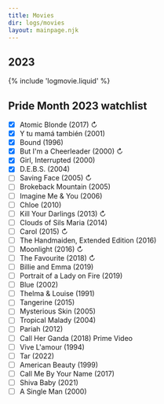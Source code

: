 ```yaml
---
title: Movies
dir: logs/movies
layout: mainpage.njk
---
```


## 2023

{% include 'logmovie.liquid' %}

## <span class="wave hometitle">Pride Month 2023</span> watchlist

- [x] Atomic Blonde (2017) ↻
- [x] Y tu mamá también (2001)
- [x] Bound (1996)
- [x] But I'm a Cheerleader (2000) ↻
- [x] Girl, Interrupted (2000)
- [x] D.E.B.S. (2004)
- [ ] Saving Face (2005) ↻
- [ ] Brokeback Mountain (2005)
- [ ] Imagine Me & You (2006)
- [ ] Chloe (2010)
- [ ] Kill Your Darlings (2013) ↻
- [ ] Clouds of Sils Maria (2014)
- [ ] Carol (2015) ↻
- [ ] The Handmaiden, Extended Edition (2016)
- [ ] Moonlight (2016) ↻
- [ ] The Favourite (2018) ↻
- [ ] Billie and Emma (2019)
- [ ] Portrait of a Lady on Fire (2019)
- [ ] Blue (2002)
- [ ] Thelma & Louise (1991)
- [ ] Tangerine (2015)
- [ ] Mysterious Skin (2005)
- [ ] Tropical Malady (2004)
- [ ] Pariah (2012)
- [ ] Call Her Ganda (2018) Prime Video
- [ ] Vive L'amour (1994)
- [ ] Tar (2022)
- [ ] American Beauty (1999)
- [ ] Call Me By Your Name (2017)
- [ ] Shiva Baby (2021)
- [ ] A Single Man (2000)
